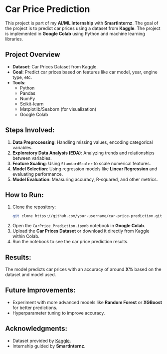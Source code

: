 # Car Price Prediction

This project is part of my **AI/ML Internship** with **SmartInternz**. The goal of the project is to predict car prices using a dataset from **Kaggle**. The project is implemented in **Google Colab** using Python and machine learning libraries.

## Project Overview
- **Dataset**: Car Prices Dataset from Kaggle.
- **Goal**: Predict car prices based on features like car model, year, engine type, etc.
- **Tools**: 
  - Python
  - Pandas
  - NumPy
  - Scikit-learn
  - Matplotlib/Seaborn (for visualization)
  - Google Colab

## Steps Involved:
1. **Data Preprocessing**: Handling missing values, encoding categorical variables.
2. **Exploratory Data Analysis (EDA)**: Analyzing trends and relationships between variables.
3. **Feature Scaling**: Using `StandardScaler` to scale numerical features.
4. **Model Selection**: Using regression models like **Linear Regression** and evaluating performance.
5. **Model Evaluation**: Measuring accuracy, R-squared, and other metrics.

## How to Run:
1. Clone the repository:
    ```bash
    git clone https://github.com/your-username/car-price-prediction.git
    ```
2. Open the `CarPrice_Prediction.ipynb` notebook in **Google Colab**.
3. Upload the **Car Prices Dataset** or download it directly from Kaggle within Colab.
4. Run the notebook to see the car price prediction results.

## Results:
The model predicts car prices with an accuracy of around **X%** based on the dataset and model used.

## Future Improvements:
- Experiment with more advanced models like **Random Forest** or **XGBoost** for better predictions.
- Hyperparameter tuning to improve accuracy.

## Acknowledgments:
- Dataset provided by [Kaggle](https://www.kaggle.com).
- Internship guided by **SmartInternz**.

